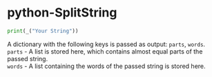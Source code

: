 # python-SplitString

```py
print(_("Your String"))
```

A dictionary with the following keys is passed as output: `parts`, `words`. <br/>
`parts` - A list is stored here, which contains almost equal parts of the passed string. <br/>
`words` - A list containing the words of the passed string is stored here. <br/>
